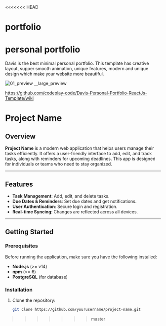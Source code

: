 <<<<<<< HEAD
# portfolio
personal portfolio
=======
Davis is the best minimal personal portfolio. This template has creative layout, supper smooth animation, unique features, modern and unique design which make your website more beautiful.

![01_preview __large_preview](https://github.com/codeplay-code/Davis-Personal-Portfolio-ReactJs-Template/assets/145067902/0db57385-7d6b-47e5-996e-54719e68c8ff)

https://github.com/codeplay-code/Davis-Personal-Portfolio-ReactJs-Template/wiki

# Project Name

## Overview

**Project Name** is a modern web application that helps users manage their tasks efficiently. It offers a user-friendly interface to add, edit, and track tasks, along with reminders for upcoming deadlines. This app is designed for individuals or teams who need to stay organized.

---

## Features

- **Task Management**: Add, edit, and delete tasks.
- **Due Dates & Reminders**: Set due dates and get notifications.
- **User Authentication**: Secure login and registration.
- **Real-time Syncing**: Changes are reflected across all devices.

---

## Getting Started

### Prerequisites

Before running the application, make sure you have the following installed:

- **Node.js** (>= v14)
- **npm** (>= 6)
- **PostgreSQL** (for database)

### Installation

1. Clone the repository:
   ```bash
   git clone https://github.com/yourusername/project-name.git
>>>>>>> master

